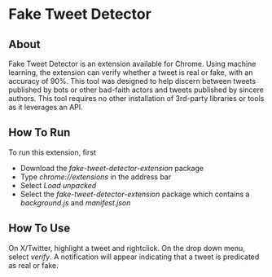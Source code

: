 # Fake Tweet Detector
## About
Fake Tweet Detector is an extension available for Chrome. Using machine learning, the extension can verify whether a tweet is real or fake, with an accuracy of 90%. This tool was designed to help discern between tweets published by bots or other bad-faith actors and tweets published by sincere authors. This tool requires no other installation of 3rd-party libraries or tools as it leverages an API.

## How To Run
To run this extension, first
- Download the _fake-tweet-detector-extension_ package
-  Type _chrome://extensions_ in the address bar
-  Select _Load unpacked_
-  Select the _fake-tweet-detector-extension_ package which contains a _background.js_ and _manifest.json_

## How To Use
On X/Twitter, highlight a tweet and rightclick. On the drop down menu, select _verify_. A notification will appear indicating that a tweet is predicated as real or fake.
